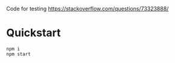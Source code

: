Code for testing https://stackoverflow.com/questions/73323888/

# Quickstart
```
npm i
npm start
```
